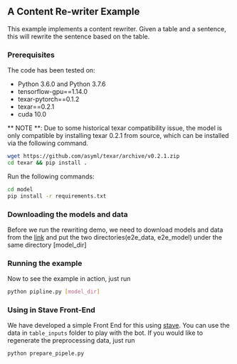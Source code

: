 ## A Content Re-writer Example

This example implements a content rewriter. Given a table and a sentence, this
will rewrite the sentence based on the table.

### Prerequisites

The code has been tested on:
 - Python 3.6.0 and Python 3.7.6
 - tensorflow-gpu==1.14.0
 - texar-pytorch==0.1.2
 - texar==0.2.1
 - cuda 10.0

** NOTE **:
Due to some historical texar compatibility issue, the model is only compatible
by installing texar 0.2.1 from source, which can be installed via the following
command.

```bash
wget https://github.com/asyml/texar/archive/v0.2.1.zip
cd texar && pip install .
```

Run the following commands:

```bash
cd model
pip install -r requirements.txt
```

### Downloading the models and data

Before we run the rewriting demo, we need to download models and data from the
[link](https://drive.google.com/drive/folders/1jNaJ_R_f89G8xbAC8iwe49Yx_Z-LXr0i?usp=sharing)
and put the two directories(e2e_data, e2e_model) under the same directory [model_dir]

### Running the example

Now to see the example in action, just run

```bash
python pipline.py [model_dir]
```

### Using in Stave Front-End

We have developed a simple Front End for this using [stave](https://github.com/asyml/stave/blob/master/src/plugins/dialogue_box/READEME.md). You can use the data in `table_inputs` folder to play with the bot. If you would like to regenerate the preprocessing data, just run

```bash
python prepare_pipele.py
```
